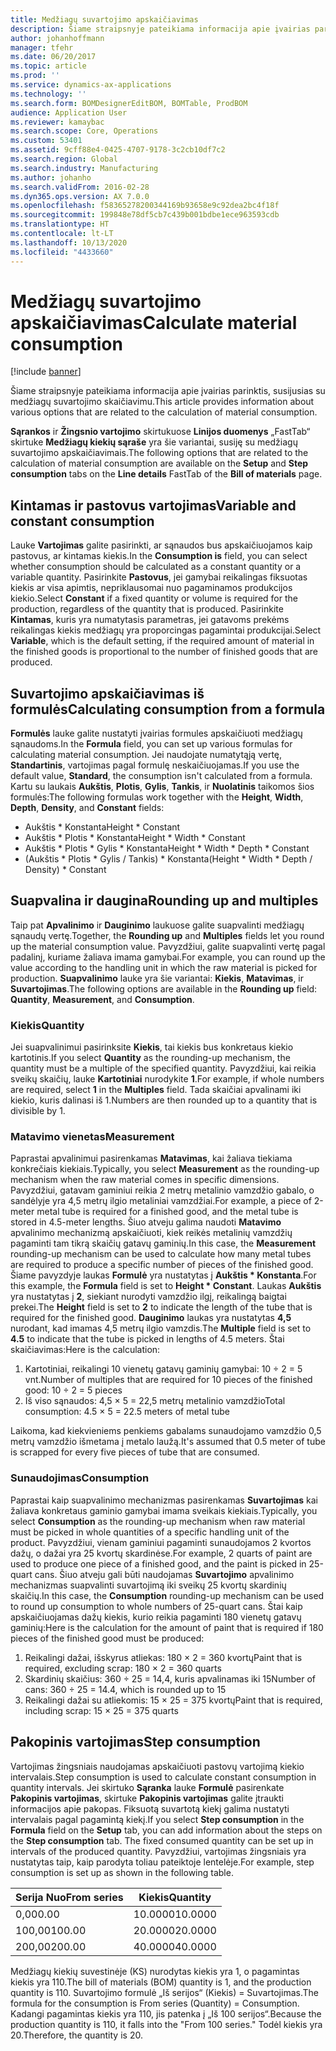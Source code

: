 ```yaml
---
title: Medžiagų suvartojimo apskaičiavimas
description: Šiame straipsnyje pateikiama informacija apie įvairias parinktis, susijusias su medžiagų suvartojimo skaičiavimu.
author: johanhoffmann
manager: tfehr
ms.date: 06/20/2017
ms.topic: article
ms.prod: ''
ms.service: dynamics-ax-applications
ms.technology: ''
ms.search.form: BOMDesignerEditBOM, BOMTable, ProdBOM
audience: Application User
ms.reviewer: kamaybac
ms.search.scope: Core, Operations
ms.custom: 53401
ms.assetid: 9cff88e4-0425-4707-9178-3c2cb10df7c2
ms.search.region: Global
ms.search.industry: Manufacturing
ms.author: johanho
ms.search.validFrom: 2016-02-28
ms.dyn365.ops.version: AX 7.0.0
ms.openlocfilehash: f58365278200344169b93658e9c92dea2bc4f18f
ms.sourcegitcommit: 199848e78df5cb7c439b001bdbe1ece963593cdb
ms.translationtype: HT
ms.contentlocale: lt-LT
ms.lasthandoff: 10/13/2020
ms.locfileid: "4433660"
---
```

# <a name="calculate-material-consumption"></a><span data-ttu-id="46e57-103">Medžiagų suvartojimo apskaičiavimas</span><span class="sxs-lookup"><span data-stu-id="46e57-103">Calculate material consumption</span></span>

[!include [banner](../includes/banner.md)]

<span data-ttu-id="46e57-104">Šiame straipsnyje pateikiama informacija apie įvairias parinktis, susijusias su medžiagų suvartojimo skaičiavimu.</span><span class="sxs-lookup"><span data-stu-id="46e57-104">This article provides information about various options that are related to the calculation of material consumption.</span></span> 

<span data-ttu-id="46e57-105">**Sąrankos** ir **Žingsnio vartojimo** skirtukuose **Linijos duomenys** „FastTab“ skirtuke **Medžiagų kiekių sąraše** yra šie variantai, susiję su medžiagų suvartojimo apskaičiavimais.</span><span class="sxs-lookup"><span data-stu-id="46e57-105">The following options that are related to the calculation of material consumption are available on the **Setup** and **Step consumption** tabs on the **Line details** FastTab of the **Bill of materials** page.</span></span>

## <a name="variable-and-constant-consumption"></a><span data-ttu-id="46e57-106">Kintamas ir pastovus vartojimas</span><span class="sxs-lookup"><span data-stu-id="46e57-106">Variable and constant consumption</span></span>
<span data-ttu-id="46e57-107">Lauke **Vartojimas** galite pasirinkti, ar sąnaudos bus apskaičiuojamos kaip pastovus, ar kintamas kiekis.</span><span class="sxs-lookup"><span data-stu-id="46e57-107">In the **Consumption is** field, you can select whether consumption should be calculated as a constant quantity or a variable quantity.</span></span> <span data-ttu-id="46e57-108">Pasirinkite **Pastovus**, jei gamybai reikalingas fiksuotas kiekis ar visa apimtis, nepriklausomai nuo pagaminamos produkcijos kiekio.</span><span class="sxs-lookup"><span data-stu-id="46e57-108">Select **Constant** if a fixed quantity or volume is required for the production, regardless of the quantity that is produced.</span></span> <span data-ttu-id="46e57-109">Pasirinkite **Kintamas**, kuris yra numatytasis parametras, jei gatavoms prekėms reikalingas kiekis medžiagų yra proporcingas pagamintai produkcijai.</span><span class="sxs-lookup"><span data-stu-id="46e57-109">Select **Variable**, which is the default setting, if the required amount of material in the finished goods is proportional to the number of finished goods that are produced.</span></span>

## <a name="calculating-consumption-from-a-formula"></a><span data-ttu-id="46e57-110">Suvartojimo apskaičiavimas iš formulės</span><span class="sxs-lookup"><span data-stu-id="46e57-110">Calculating consumption from a formula</span></span>
<span data-ttu-id="46e57-111">**Formulės** lauke galite nustatyti įvairias formules apskaičiuoti medžiagų sąnaudoms.</span><span class="sxs-lookup"><span data-stu-id="46e57-111">In the **Formula** field, you can set up various formulas for calculating material consumption.</span></span> <span data-ttu-id="46e57-112">Jei naudojate numatytąją vertę, **Standartinis**, vartojimas pagal formulę neskaičiuojamas.</span><span class="sxs-lookup"><span data-stu-id="46e57-112">If you use the default value, **Standard**, the consumption isn't calculated from a formula.</span></span> <span data-ttu-id="46e57-113">Kartu su laukais **Aukštis**, **Plotis**, **Gylis**, **Tankis**, ir **Nuolatinis** taikomos šios formulės:</span><span class="sxs-lookup"><span data-stu-id="46e57-113">The following formulas work together with the **Height**, **Width**, **Depth**, **Density**, and **Constant** fields:</span></span>

-   <span data-ttu-id="46e57-114">Aukštis \* Konstanta</span><span class="sxs-lookup"><span data-stu-id="46e57-114">Height \* Constant</span></span>
-   <span data-ttu-id="46e57-115">Aukštis \* Plotis \* Konstanta</span><span class="sxs-lookup"><span data-stu-id="46e57-115">Height \* Width \* Constant</span></span>
-   <span data-ttu-id="46e57-116">Aukštis \* Plotis \* Gylis \* Konstanta</span><span class="sxs-lookup"><span data-stu-id="46e57-116">Height \* Width \* Depth \* Constant</span></span>
-   <span data-ttu-id="46e57-117">(Aukštis \* Plotis \* Gylis / Tankis) \* Konstanta</span><span class="sxs-lookup"><span data-stu-id="46e57-117">(Height \* Width \* Depth / Density) \* Constant</span></span>

## <a name="rounding-up-and-multiples"></a><span data-ttu-id="46e57-118">Suapvalina ir daugina</span><span class="sxs-lookup"><span data-stu-id="46e57-118">Rounding up and multiples</span></span>
<span data-ttu-id="46e57-119">Taip pat **Apvalinimo** ir **Dauginimo** laukuose galite suapvalinti medžiagų sąnaudų vertę.</span><span class="sxs-lookup"><span data-stu-id="46e57-119">Together, the **Rounding up** and **Multiples** fields let you round up the material consumption value.</span></span> <span data-ttu-id="46e57-120">Pavyzdžiui, galite suapvalinti vertę pagal padalinį, kuriame žaliava imama gamybai.</span><span class="sxs-lookup"><span data-stu-id="46e57-120">For example, you can round up the value according to the handling unit in which the raw material is picked for production.</span></span> <span data-ttu-id="46e57-121">**Suapvalinimo** lauke yra šie variantai: **Kiekis**, **Matavimas**, ir **Suvartojimas**.</span><span class="sxs-lookup"><span data-stu-id="46e57-121">The following options are available in the **Rounding up** field: **Quantity**, **Measurement**, and **Consumption**.</span></span>

### <a name="quantity"></a><span data-ttu-id="46e57-122">Kiekis</span><span class="sxs-lookup"><span data-stu-id="46e57-122">Quantity</span></span>

<span data-ttu-id="46e57-123">Jei suapvalinimui pasirinksite **Kiekis**, tai kiekis bus konkretaus kiekio kartotinis.</span><span class="sxs-lookup"><span data-stu-id="46e57-123">If you select **Quantity** as the rounding-up mechanism, the quantity must be a multiple of the specified quantity.</span></span> <span data-ttu-id="46e57-124">Pavyzdžiui, kai reikia sveikų skaičių, lauke **Kartotiniai** nurodykite **1**.</span><span class="sxs-lookup"><span data-stu-id="46e57-124">For example, if whole numbers are required, select **1** in the **Multiples** field.</span></span> <span data-ttu-id="46e57-125">Tada skaičiai apvalinami iki kiekio, kuris dalinasi iš 1.</span><span class="sxs-lookup"><span data-stu-id="46e57-125">Numbers are then rounded up to a quantity that is divisible by 1.</span></span>

### <a name="measurement"></a><span data-ttu-id="46e57-126">Matavimo vienetas</span><span class="sxs-lookup"><span data-stu-id="46e57-126">Measurement</span></span>

<span data-ttu-id="46e57-127">Paprastai apvalinimui pasirenkamas **Matavimas**, kai žaliava tiekiama konkrečiais kiekiais.</span><span class="sxs-lookup"><span data-stu-id="46e57-127">Typically, you select **Measurement** as the rounding-up mechanism when the raw material comes in specific dimensions.</span></span> <span data-ttu-id="46e57-128">Pavyzdžiui, gatavam gaminiui reikia 2 metrų metalinio vamzdžio gabalo, o sandėlyje yra 4,5 metrų ilgio metaliniai vamzdžiai.</span><span class="sxs-lookup"><span data-stu-id="46e57-128">For example, a piece of 2-meter metal tube is required for a finished good, and the metal tube is stored in 4.5-meter lengths.</span></span> <span data-ttu-id="46e57-129">Šiuo atveju galima naudoti **Matavimo** apvalinimo mechanizmą apskaičiuoti, kiek reikės metalinių vamzdžių pagaminti tam tikrą skaičių gatavų gaminių.</span><span class="sxs-lookup"><span data-stu-id="46e57-129">In this case, the **Measurement** rounding-up mechanism can be used to calculate how many metal tubes are required to produce a specific number of pieces of the finished good.</span></span> <span data-ttu-id="46e57-130">Šiame pavyzdyje laukas **Formulė** yra nustatytas į **Aukštis \* Konstanta**.</span><span class="sxs-lookup"><span data-stu-id="46e57-130">For this example, the **Formula** field is set to **Height \* Constant**.</span></span> <span data-ttu-id="46e57-131">Laukas **Aukštis** yra nustatytas į **2**, siekiant nurodyti vamzdžio ilgį, reikalingą baigtai prekei.</span><span class="sxs-lookup"><span data-stu-id="46e57-131">The **Height** field is set to **2** to indicate the length of the tube that is required for the finished good.</span></span> <span data-ttu-id="46e57-132">**Dauginimo** laukas yra nustatytas **4,5** nurodant, kad imamas 4,5 metrų ilgio vamzdis.</span><span class="sxs-lookup"><span data-stu-id="46e57-132">The **Multiple** field is set to **4.5** to indicate that the tube is picked in lengths of 4.5 meters.</span></span> <span data-ttu-id="46e57-133">Štai skaičiavimas:</span><span class="sxs-lookup"><span data-stu-id="46e57-133">Here is the calculation:</span></span>

1.  <span data-ttu-id="46e57-134">Kartotiniai, reikalingi 10 vienetų gatavų gaminių gamybai: 10 ÷ 2 = 5 vnt.</span><span class="sxs-lookup"><span data-stu-id="46e57-134">Number of multiples that are required for 10 pieces of the finished good: 10 ÷ 2 = 5 pieces</span></span>
2.  <span data-ttu-id="46e57-135">Iš viso sąnaudos: 4,5 × 5 = 22,5 metrų metalinio vamzdžio</span><span class="sxs-lookup"><span data-stu-id="46e57-135">Total consumption:  4.5 × 5 = 22.5 meters of metal tube</span></span>

<span data-ttu-id="46e57-136">Laikoma, kad kiekvieniems penkiems gabalams sunaudojamo vamzdžio 0,5 metrų vamzdžio išmetama į metalo laužą.</span><span class="sxs-lookup"><span data-stu-id="46e57-136">It's assumed that 0.5 meter of tube is scrapped for every five pieces of tube that are consumed.</span></span>

### <a name="consumption"></a><span data-ttu-id="46e57-137">Sunaudojimas</span><span class="sxs-lookup"><span data-stu-id="46e57-137">Consumption</span></span>

<span data-ttu-id="46e57-138">Paprastai kaip suapvalinimo mechanizmas pasirenkamas **Suvartojimas** kai žaliava konkretaus gaminio gamybai imama sveikais kiekiais.</span><span class="sxs-lookup"><span data-stu-id="46e57-138">Typically, you select **Consumption** as the rounding-up mechanism when raw material must be picked in whole quantities of a specific handling unit of the product.</span></span> <span data-ttu-id="46e57-139">Pavyzdžiui, vienam gaminiui pagaminti sunaudojamos 2 kvortos dažų, o dažai yra 25 kvortų skardinėse.</span><span class="sxs-lookup"><span data-stu-id="46e57-139">For example, 2 quarts of paint are used to produce one piece of a finished good, and the paint is picked in 25-quart cans.</span></span> <span data-ttu-id="46e57-140">Šiuo atveju gali būti naudojamas **Suvartojimo** apvalinimo mechanizmas suapvalinti suvartojimą iki sveikų 25 kvortų skardinių skaičių.</span><span class="sxs-lookup"><span data-stu-id="46e57-140">In this case, the **Consumption** rounding-up mechanism can be used to round up consumption to whole numbers of 25-quart cans.</span></span> <span data-ttu-id="46e57-141">Štai kaip apskaičiuojamas dažų kiekis, kurio reikia pagaminti 180 vienetų gatavų gaminių:</span><span class="sxs-lookup"><span data-stu-id="46e57-141">Here is the calculation for the amount of paint that is required if 180 pieces of the finished good must be produced:</span></span>

1.  <span data-ttu-id="46e57-142">Reikalingi dažai, išskyrus atliekas: 180 × 2 = 360 kvortų</span><span class="sxs-lookup"><span data-stu-id="46e57-142">Paint that is required, excluding scrap: 180 × 2 = 360 quarts</span></span>
2.  <span data-ttu-id="46e57-143">Skardinių skaičius: 360 ÷ 25 = 14,4, kuris apvalinamas iki 15</span><span class="sxs-lookup"><span data-stu-id="46e57-143">Number of cans: 360 ÷ 25 = 14.4, which is rounded up to 15</span></span>
3.  <span data-ttu-id="46e57-144">Reikalingi dažai su atliekomis: 15 × 25 = 375 kvortų</span><span class="sxs-lookup"><span data-stu-id="46e57-144">Paint that is required, including scrap: 15 × 25 = 375 quarts</span></span>

## <a name="step-consumption"></a><span data-ttu-id="46e57-145">Pakopinis vartojimas</span><span class="sxs-lookup"><span data-stu-id="46e57-145">Step consumption</span></span>
<span data-ttu-id="46e57-146">Vartojimas žingsniais naudojamas apskaičiuoti pastovų vartojimą kiekio intervalais.</span><span class="sxs-lookup"><span data-stu-id="46e57-146">Step consumption is used to calculate constant consumption in quantity intervals.</span></span> <span data-ttu-id="46e57-147">Jei skirtuko **Sąranka** lauke **Formulė** pasirenkate **Pakopinis vartojimas**, skirtuke **Pakopinis vartojimas** galite įtraukti informacijos apie pakopas. Fiksuotą suvartotą kiekį galima nustatyti intervalais pagal pagamintą kiekį.</span><span class="sxs-lookup"><span data-stu-id="46e57-147">If you select **Step consumption** in the **Formula** field on the **Setup** tab, you can add information about the steps on the **Step consumption** tab. The fixed consumed quantity can be set up in intervals of the produced quantity.</span></span> <span data-ttu-id="46e57-148">Pavyzdžiui, vartojimas žingsniais yra nustatytas taip, kaip parodyta toliau pateiktoje lentelėje.</span><span class="sxs-lookup"><span data-stu-id="46e57-148">For example, step consumption is set up as shown in the following table.</span></span>

| <span data-ttu-id="46e57-149">Serija Nuo</span><span class="sxs-lookup"><span data-stu-id="46e57-149">From series</span></span> | <span data-ttu-id="46e57-150">Kiekis</span><span class="sxs-lookup"><span data-stu-id="46e57-150">Quantity</span></span> |
|-------------|----------|
| <span data-ttu-id="46e57-151">0,00</span><span class="sxs-lookup"><span data-stu-id="46e57-151">0.00</span></span>        | <span data-ttu-id="46e57-152">10.0000</span><span class="sxs-lookup"><span data-stu-id="46e57-152">10.0000</span></span>  |
| <span data-ttu-id="46e57-153">100,00</span><span class="sxs-lookup"><span data-stu-id="46e57-153">100.00</span></span>      | <span data-ttu-id="46e57-154">20.0000</span><span class="sxs-lookup"><span data-stu-id="46e57-154">20.0000</span></span>  |
| <span data-ttu-id="46e57-155">200,00</span><span class="sxs-lookup"><span data-stu-id="46e57-155">200.00</span></span>      | <span data-ttu-id="46e57-156">40.0000</span><span class="sxs-lookup"><span data-stu-id="46e57-156">40.0000</span></span>  |

<span data-ttu-id="46e57-157">Medžiagų kiekių suvestinėje (KS) nurodytas kiekis yra 1, o pagamintas kiekis yra 110.</span><span class="sxs-lookup"><span data-stu-id="46e57-157">The bill of materials (BOM) quantity is 1, and the production quantity is 110.</span></span> <span data-ttu-id="46e57-158">Suvartojimo formulė „Iš serijos“ (Kiekis) = Suvartojimas.</span><span class="sxs-lookup"><span data-stu-id="46e57-158">The formula for the consumption is From series (Quantity) = Consumption.</span></span> <span data-ttu-id="46e57-159">Kadangi pagamintas kiekis yra 110, jis patenka į „Iš 100 serijos“.</span><span class="sxs-lookup"><span data-stu-id="46e57-159">Because the production quantity is 110, it falls into the "From 100 series."</span></span> <span data-ttu-id="46e57-160">Todėl kiekis yra 20.</span><span class="sxs-lookup"><span data-stu-id="46e57-160">Therefore, the quantity is 20.</span></span>



